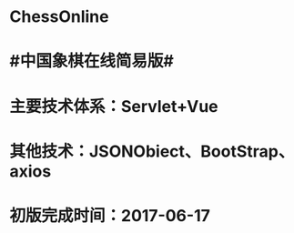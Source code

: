 # ChessOnline
# #中国象棋在线简易版#
# 主要技术体系：Servlet+Vue
# 其他技术：JSONObiect、BootStrap、axios
# 初版完成时间：2017-06-17
